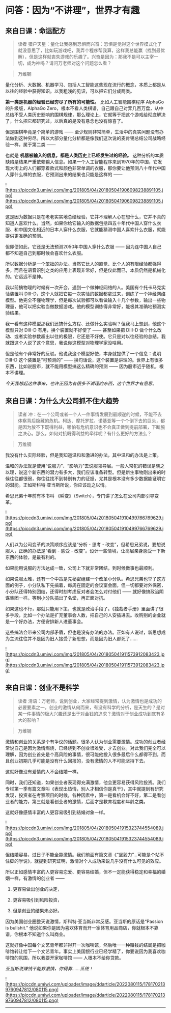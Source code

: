 # 问答：因为“不讲理”，世界才有趣

## 来自日课：命运配方

> 读者 猎户天星：量化让我感到恐惧而兴奋：恐惧是觉得这个世界模式化了就没意思了，比如玩游戏吧，我弄个程序帮我算，这样我总能赢（找到最优解），但是这样就丧失游戏的乐趣了。兴奋是因为：那我不是可以主宰一切，成为神吗？请问万老师对这个问题怎么看？

> 万维钢

量化分析、大数据、机器学习、包括人工智能这些现在流行的概念，本质上都是从以往的经验中获得知识。以我粗浅的见识，可以把它们分成两类。

 **第一类是机器的经验已经穷尽了所有的可能性。** 比如人工智能围棋程序 AlphaGo 的升级版，AlphaGo Zero，根本不看人类棋谱，自己跟自己对弈几百万盘，从中总结不受人类历史影响的围棋规律，那么理论上，它就等于把这个游戏给彻底解决了，什么招它都研究过，以后真的是没有悬念也没有惊喜了。

但是围棋毕竟是个简单的游戏 —— 至少规则非常简单，生活中的真实问题没有办法做到这种穷尽。所以大部分量化分析都是像我们这次说的麦肯锡总结公司战略经验一样，属于第二类 ——

也就是 **机器被输入的信息，都是人类历史上已经发生过的经验。** 这种分析的本质缺陷是结果严重依赖输入信息。如果一个人工智能程序来到1970年的中国，它发现大街上的人们都穿着款式和颜色非常单调的衣服，那你要让他预测八十年代中国人穿什么样的衣服，它预测出来的结果也只能是这样的 —— 

![https://piccdn3.umiwi.com/img/201805/04/201805041906098238891105.jpg](https://piccdn3.umiwi.com/img/201805/04/201805041906098238891105.jpg)

这是因为数据只是在老老实实地总结经验，它并不理解人心在想什么，它并不真的知道人喜欢什么。当然，如果你给它输入的数据包括四五十年代中国人穿什么衣服、和中国文化相近的日本人穿什么衣服，它就能猜测中国人喜欢什么衣服，就能提供更准确的预测。

但即便如此，它还是无法预测2050年中国人穿什么衣服 —— 因为连中国人自己都不知道自己到那时候会喜欢什么衣服。

所以数据分析是一个笨拙的办法。当然它比人的直觉、比个人的有限经验都强得多，而且在语音识别之类的应用上表现非常好，但是仅此而已，本质仍然是机械化的。它远远不是神。

我以前搞物理的时候有一次开会，遇到一个做神经网络的人。美国有个托卡马克实验装置叫 DIII-D，这个人就把它每一次实验的数据都拿过来，训练了一个神经网络模型。他完全不懂物理学，但是每次试验都可以看做输入十几个参数，输出一些物理量，他可以把实验当做数据游戏。他的模型训练得非常好，能极其准确地预测实验结果。

我一看有这种模型那我们还搞什么方程、还做什么实验啊？但我马上想到，他这个模型只对 DIII-D 有用，换个装置就不好使了 —— 甚至如果把 DIII-D 做个什么改动、或者实验参数超出以往的极限，它还是不好使。它只是对以往经验的总结。我就跟这个人说了这个意思，我说你这模型对物理学家没啥用。

但是他有个非常好的反驳。他说我这个模型好使，本身就提供了一个信息：说明 DIII-D 这个装置是“可预测的” —— 换句话说，这个装置是讲理的。世界上有很多东西，比如说股市，就不能用模型搞这么精确的预测 —— 因为股市近乎随机，根本不讲理。

 *今天我想起这件事来，也许正因为有很多不讲理的东西，这个世界才有意思。*

## 来自日课：为什么大公司抓不住大趋势

> 读者 冲：在一个公司或者一个人一件事情发展到最顺遂的时候，不能不去体察背后隐藏的危机。柯达、摩托罗拉、诺基亚等一个个倒下去的巨头，都是因为放不下既得利益，哪怕有危机意识也不会真正做到提前部署，下断腕之决心。那么，如何对抗既得利益的牵绊呢？有什么更好的方法么？

> 万维钢

我没有什么实际经验，但是我知道温和和激进的办法，其中温和的办法是上策。

温和的办法就是使用“说服力”、“影响力”去说服领导层。一般人常犯的错误是晓之以理，说这个新东西的潜力有多大，我们应该准备转型。但是新生事物刚出来的时候往往都很弱，你往往找不到特别有力的证据，尤其是根本没有多少数据能证明它的潜能。正如斯科特·亚当斯所说，你应该动之以情。

希思兄弟十年前有本书叫 《瞬变》（Switch），专门讲了怎么在公司内部引导变革。

![https://piccdn3.umiwi.com/img/201805/04/201805041910499766769629.jpg](https://piccdn3.umiwi.com/img/201805/04/201805041910499766769629.jpg)

人们以为公司变革的决策顺序应该是“分析 - 思考 - 改变”，但希思兄弟说，要想说服人，正确的办法是“看到 - 感受 - 改变”。设计一些情境，让高层亲身感受一下新东西的体验，是最有利的。

如果能用说服的方法达成一致，公司上下就非常团结，到时候做事也最顺利。

如果说服太难，还有一个中策是先秘密组建一个改革小分队。希思兄弟也举了这方面的例子，小分队私下先搞着，每周在固定的会议室会面，但一切都要对外保密，小分队还得特别团结，还得时刻考虑反对者会怎么对付他们 —— 就好像搞政治阴谋集团一样。等到小分队搞出了名堂，再正面对抗。

如果这也不行，那就只能用下策，也就是政治手段了。《独裁者手册》里面讲了很多手段，比如一个办法是扩充董事会人数，把自己的人安插进去。收购别的企业就是一个好办法，方便安排新人进董事会。

这些搞法会带来公司内部矛盾，但也是没有办法的办法。正如有人说过，新思想成为主流往往并不是因为旧人接受了新思想，而是因为旧人都死了……

![https://piccdn3.umiwi.com/img/201805/04/201805041911573912083423.jpg](https://piccdn3.umiwi.com/img/201805/04/201805041911573912083423.jpg)

## 来自日课：创业不是科学

> 读者 清语：万老师，说到创业，大家经常提到激情，认为激情也是成功的必要要素之一，创业的激情从何而来，有没有科学的分析，是天生的？是对某一件事情的极大兴趣还是出于对金钱的追求？激情对于创业成功到底有多大的影响？

> 万维钢

激情和创业的关系是个有争议的话题。很多人认为创业需要激情。成功的创业者经常说自己是因为激情燃烧，已经烧到不创业很难受，才去创业。对此我们完全可以理解，因为创业首先是个高风险的事情，很可能他投入很多最后什么都得不到，而且创业初期几乎可能是没有什么回报的，没有激情的人不可能坚持下去。

这就好像没有爱情的人不会结婚一样。

同时，我们还知道，如果创业者表现得充满激情，他会更容易获得风险投资。我们专栏第一季有篇文章叫《表现出热情，别人才相信你是真干》，其中就提到有研究发现，投资者在考察项目的时候，各种因素中，第一是看机会好不好，第二是看创业者的能力，第三就是看创业者的激情，后面才是教育程度和年龄之类。

这就好像感情丰富的人更容易吸引到结婚对象一样。

![https://piccdn3.umiwi.com/img/201805/04/201805041915323744554089.jpg](https://piccdn3.umiwi.com/img/201805/04/201805041915323744554089.jpg)

但结婚容易，过日子不能全靠激情。我们前面有篇文章《“坚毅力”…可能是个站不住脚的学说》，就提到研究证明，激情对个人成功来说几乎没有什么可见的效应。

所以正如感情丰富的人更容易恋爱、更容易结婚，但不一定能获得稳定和幸福的婚姻一样，有激情的创业者 ——

1. 更容易做出创业的决定，

2. 更容易吸引到风险投资，

3. 但是创业的结果未必好。

因为美国创业圈整天说激情，斯科特·亚当斯非常反感。亚当斯的原话是“Passion is bullshit.” 他说如果你是因为喜欢体育而开一家体育用品商店，你就根本不靠谱，你根本不知道什么叫商业。

这就好像中国每个文艺青年都非得开一次咖啡馆，然后唯一一种赚钱的结局是把咖啡馆转让给下一个文艺青年。事实上美国银行业已经学精了，你要说因为我喜欢咖啡馆的氛围，所以我要开家咖啡馆 —— 人根本不给你贷款。

 *亚当斯说赚钱不能靠激情，你得靠……系统！*

![https://piccdn.umiwi.com/uploader/image/ddarticle/2022080115/1781702139760947812/080115.png](https://piccdn.umiwi.com/uploader/image/ddarticle/2022080115/1781702139760947812/080115.png)

---
